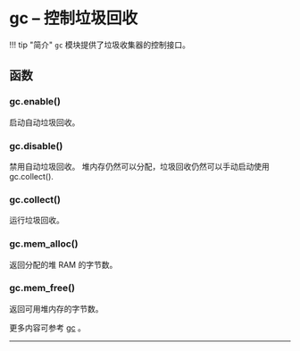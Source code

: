 # **gc** – 控制垃圾回收

!!! tip "简介"
    `gc` 模块提供了垃圾收集器的控制接口。

## 函数

### **gc.enable**()  
  启动自动垃圾回收。

### **gc.disable**()  
  禁用自动垃圾回收。 堆内存仍然可以分配，垃圾回收仍然可以手动启动使用 gc.collect().

### **gc.collect**()  
  运行垃圾回收。

### **gc.mem_alloc**()  
  返回分配的堆 RAM 的字节数。

### **gc.mem_free**()  
  返回可用堆内存的字节数。

更多内容可参考  [gc](https://docs.python.org/3.5/library/gc.html#module-gc) 。

----------